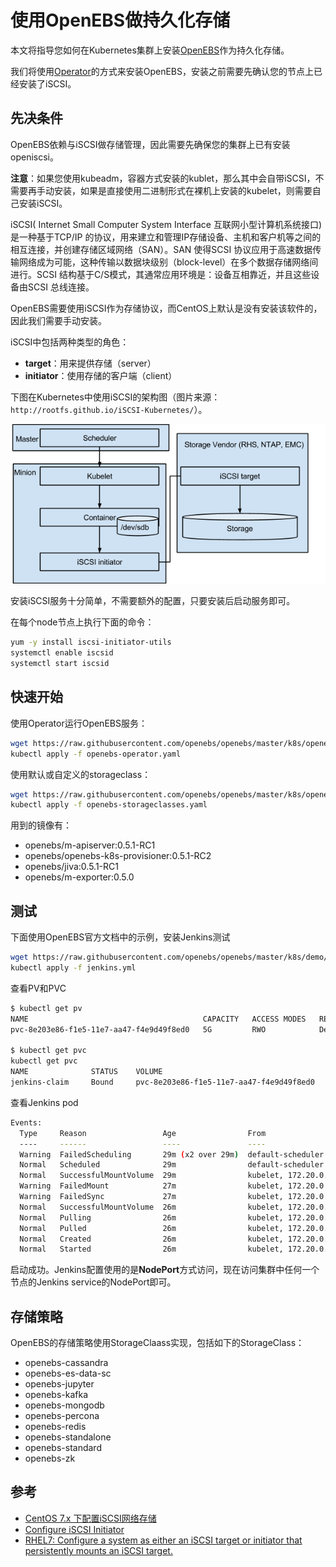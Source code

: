 # 使用OpenEBS做持久化存储

本文将指导您如何在Kubernetes集群上安装[OpenEBS](https://github.com/openebs/openebs)作为持久化存储。

我们将使用[Operator](https://coreos.com/operators/)的方式来安装OpenEBS，安装之前需要先确认您的节点上已经安装了iSCSI。

## 先决条件

OpenEBS依赖与iSCSI做存储管理，因此需要先确保您的集群上已有安装openiscsi。

**注意**：如果您使用kubeadm，容器方式安装的kublet，那么其中会自带iSCSI，不需要再手动安装，如果是直接使用二进制形式在裸机上安装的kubelet，则需要自己安装iSCSI。

iSCSI\( Internet Small Computer System Interface 互联网小型计算机系统接口\)是一种基于TCP/IP 的协议，用来建立和管理IP存储设备、主机和客户机等之间的相互连接，并创建存储区域网络（SAN）。SAN 使得SCSI 协议应用于高速数据传输网络成为可能，这种传输以数据块级别（block-level）在多个数据存储网络间进行。SCSI 结构基于C/S模式，其通常应用环境是：设备互相靠近，并且这些设备由SCSI 总线连接。

OpenEBS需要使用iSCSI作为存储协议，而CentOS上默认是没有安装该软件的，因此我们需要手动安装。

iSCSI中包括两种类型的角色：

* **target**：用来提供存储（server）
* **initiator**：使用存储的客户端（client）

下图在Kubernetes中使用iSCSI的架构图（图片来源：`http://rootfs.github.io/iSCSI-Kubernetes/`）。

![Kubernetes iSCSI&#x67B6;&#x6784;](../../../.gitbook/assets/iscsi-on-kubernetes.png)

安装iSCSI服务十分简单，不需要额外的配置，只要安装后启动服务即可。

在每个node节点上执行下面的命令：

```bash
yum -y install iscsi-initiator-utils
systemctl enable iscsid
systemctl start iscsid
```

## 快速开始

使用Operator运行OpenEBS服务：

```bash
wget https://raw.githubusercontent.com/openebs/openebs/master/k8s/openebs-operator.yaml
kubectl apply -f openebs-operator.yaml
```

使用默认或自定义的storageclass：

```bash
wget https://raw.githubusercontent.com/openebs/openebs/master/k8s/openebs-storageclasses.yaml
kubectl apply -f openebs-storageclasses.yaml
```

用到的镜像有：

* openebs/m-apiserver:0.5.1-RC1
* openebs/openebs-k8s-provisioner:0.5.1-RC2
* openebs/jiva:0.5.1-RC1
* openebs/m-exporter:0.5.0

## 测试

下面使用OpenEBS官方文档中的示例，安装Jenkins测试

```bash
wget https://raw.githubusercontent.com/openebs/openebs/master/k8s/demo/jenkins/jenkins.yml
kubectl apply -f jenkins.yml
```

查看PV和PVC

```bash
$ kubectl get pv
NAME                                       CAPACITY   ACCESS MODES   RECLAIM POLICY   STATUS    CLAIM                     STORAGECLASS       REASON    AGE
pvc-8e203e86-f1e5-11e7-aa47-f4e9d49f8ed0   5G         RWO            Delete           Bound     default/jenkins-claim     openebs-standard             1h

$ kubectl get pvc
kubectl get pvc
NAME              STATUS    VOLUME                                     CAPACITY   ACCESS MODES   STORAGECLASS       AGE
jenkins-claim     Bound     pvc-8e203e86-f1e5-11e7-aa47-f4e9d49f8ed0   5G         RWO            openebs-standard   1h
```

查看Jenkins pod

```bash
Events:
  Type     Reason                 Age                From                   Message
  ----     ------                 ----               ----                   -------
  Warning  FailedScheduling       29m (x2 over 29m)  default-scheduler      PersistentVolumeClaim is not bound: "jenkins-claim" (repeated 3 times)
  Normal   Scheduled              29m                default-scheduler      Successfully assigned jenkins-668dfbd847-vhg4c to 172.20.0.115
  Normal   SuccessfulMountVolume  29m                kubelet, 172.20.0.115  MountVolume.SetUp succeeded for volume "default-token-3l9f0"
  Warning  FailedMount            27m                kubelet, 172.20.0.115  Unable to mount volumes for pod "jenkins-668dfbd847-vhg4c_default(8e2ad467-f1e5-11e7-aa47-f4e9d49f8ed0)": timeout expired waiting for volumes to attach/mount for pod "default"/"jenkins-668dfbd847-vhg4c". list of unattached/unmounted volumes=[jenkins-home]
  Warning  FailedSync             27m                kubelet, 172.20.0.115  Error syncing pod
  Normal   SuccessfulMountVolume  26m                kubelet, 172.20.0.115  MountVolume.SetUp succeeded for volume "pvc-8e203e86-f1e5-11e7-aa47-f4e9d49f8ed0"
  Normal   Pulling                26m                kubelet, 172.20.0.115  pulling image "harbor-001.jimmysong.io/library/jenkins:lts"
  Normal   Pulled                 26m                kubelet, 172.20.0.115  Successfully pulled image "harbor-001.jimmysong.io/library/jenkins:lts"
  Normal   Created                26m                kubelet, 172.20.0.115  Created container
  Normal   Started                26m                kubelet, 172.20.0.115  Started container
```

启动成功。Jenkins配置使用的是**NodePort**方式访问，现在访问集群中任何一个节点的Jenkins service的NodePort即可。

## 存储策略

OpenEBS的存储策略使用StorageClaass实现，包括如下的StorageClass：

* openebs-cassandra
* openebs-es-data-sc
* openebs-jupyter
* openebs-kafka
* openebs-mongodb
* openebs-percona
* openebs-redis
* openebs-standalone
* openebs-standard
* openebs-zk

## 参考

* [CentOS 7.x 下配置iSCSI网络存储](http://blog.csdn.net/wh211212/article/details/52981305)
* [Configure iSCSI Initiator](https://www.server-world.info/en/note?os=CentOS_7&p=iscsi&f=2)
* [RHEL7: Configure a system as either an iSCSI target or initiator that persistently mounts an iSCSI target.](https://www.certdepot.net/rhel7-configure-iscsi-target-initiator-persistently/)

